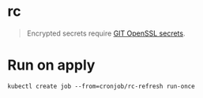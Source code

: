 # rc
> Encrypted secrets require [GIT OpenSSL secrets](https://github.com/maxfortun/git-openssl-secrets).

# Run on apply
```
kubectl create job --from=cronjob/rc-refresh run-once
```
